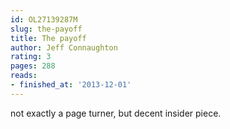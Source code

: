 ```yaml
---
id: OL27139287M
slug: the-payoff
title: The payoff
author: Jeff Connaughton
rating: 3
pages: 288
reads:
- finished_at: '2013-12-01'
---
```

not exactly a page turner, but decent insider piece.
